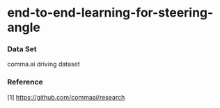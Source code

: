 # end-to-end-learning-for-steering-angle

### Data Set  
comma.ai driving dataset

### Reference

[1] https://github.com/commaai/research

